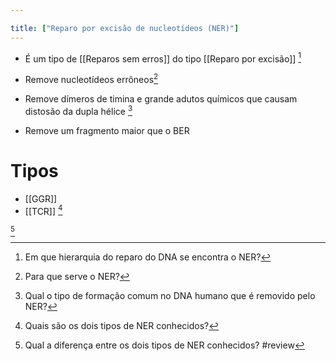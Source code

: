 ```yaml
---

title: ["Reparo por excisão de nucleotídeos (NER)"]
---
```

+ É um tipo de [[Reparos sem erros]] do tipo [[Reparo por excisão]] [^223066]

[^223066]: Em que hierarquia do reparo do DNA se encontra o NER?

+ Remove nucleotídeos errôneos[^55744]

[^55744]: Para que serve o NER?

+ Remove dímeros de timina e grande adutos químicos que causam distosão da dupla hélice [^618648]

[^618648]: Qual o tipo de formação comum no DNA humano que é removido pelo NER?

+ Remove um fragmento maior que o BER
# Tipos
+ [[GGR]]
+ [[TCR]] [^692847]

[^692847]: Quais são os dois tipos de NER conhecidos?

[^467897]

[^467897]: Qual a diferença entre os dois tipos de NER conhecidos?
#review 

